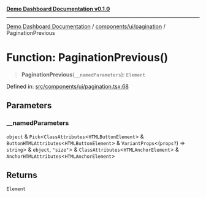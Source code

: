 [**Demo Dashboard Documentation v0.1.0**](../../../../README.md)

***

[Demo Dashboard Documentation](../../../../modules.md) / [components/ui/pagination](../README.md) / PaginationPrevious

# Function: PaginationPrevious()

> **PaginationPrevious**(`__namedParameters`): `Element`

Defined in: [src/components/ui/pagination.tsx:68](https://github.com/quanggdungg0609/demo-dashboard/blob/b55cc6ef037a292ef4b8bf41b596e28cace15611/src/components/ui/pagination.tsx#L68)

## Parameters

### \_\_namedParameters

`object` & `Pick`\<`ClassAttributes`\<`HTMLButtonElement`\> & `ButtonHTMLAttributes`\<`HTMLButtonElement`\> & `VariantProps`\<(`props?`) => `string`\> & `object`, `"size"`\> & `ClassAttributes`\<`HTMLAnchorElement`\> & `AnchorHTMLAttributes`\<`HTMLAnchorElement`\>

## Returns

`Element`
